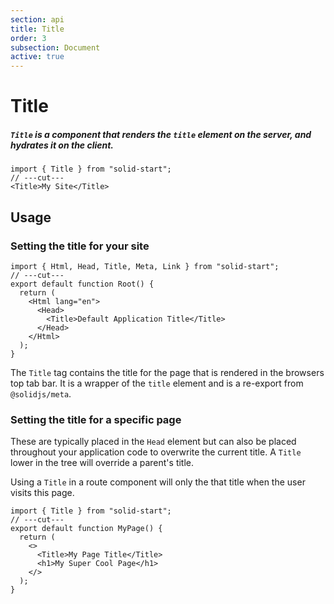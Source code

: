 ```yaml
---
section: api
title: Title
order: 3
subsection: Document
active: true
---
```


# Title

##### `Title` is a component that renders the `title` element on the server, and hydrates it on the client.

<div class="text-lg>

```tsx twoslash
import { Title } from "solid-start";
// ---cut---
<Title>My Site</Title>
```

</div>

<table-of-contents></table-of-contents>

## Usage

### Setting the title for your site

```tsx twoslash filename="root.tsx" {5}
import { Html, Head, Title, Meta, Link } from "solid-start";
// ---cut---
export default function Root() {
  return (
    <Html lang="en">
      <Head>
        <Title>Default Application Title</Title>
      </Head>
    </Html>
  );
}
```

The `Title` tag contains the title for the page that is rendered in the browsers top tab bar. It is a wrapper of the `title` element and is a re-export from `@solidjs/meta`.

### Setting the title for a specific page

These are typically placed in the `Head` element but can also be placed throughout your application code to overwrite the current title. A `Title` lower in the tree will override a parent's title.

Using a `Title` in a route component will only the that title when the user visits this page.

```tsx twoslash filename="src/routes/profile.tsx" {4}
import { Title } from "solid-start";
// ---cut---
export default function MyPage() {
  return (
    <>
      <Title>My Page Title</Title>
      <h1>My Super Cool Page</h1>
    </>
  );
}
```